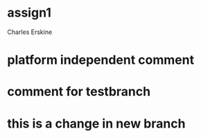 # assign1
Charles Erskine
# platform independent comment
# comment for testbranch
# this is a change in new branch